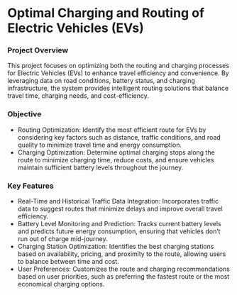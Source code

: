 # Optimal Charging and Routing of Electric Vehicles (EVs)

### Project Overview

This project focuses on optimizing both the routing and charging processes for Electric Vehicles (EVs) to enhance travel efficiency and convenience. By leveraging data on road conditions, battery status, and charging infrastructure, the system provides intelligent routing solutions that balance travel time, charging needs, and cost-efficiency.

### Objective

- Routing Optimization: Identify the most efficient route for EVs by considering key factors such as distance, traffic conditions, and road quality to minimize travel time and energy consumption.
- Charging Optimization: Determine optimal charging stops along the route to minimize charging time, reduce costs, and ensure vehicles maintain sufficient battery levels throughout the journey.

### Key Features

- Real-Time and Historical Traffic Data Integration: Incorporates traffic data to suggest routes that minimize delays and improve overall travel efficiency.
- Battery Level Monitoring and Prediction: Tracks current battery levels and predicts future energy consumption, ensuring that vehicles don’t run out of charge mid-journey.
- Charging Station Optimization: Identifies the best charging stations based on availability, pricing, and proximity to the route, allowing users to balance between time and cost.
- User Preferences: Customizes the route and charging recommendations based on user priorities, such as preferring the fastest route or the most economical charging options.  
